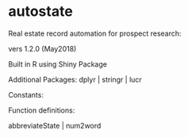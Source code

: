 # autostate
Real estate record automation for prospect research:

vers 1.2.0 (May2018)

Built in R using Shiny Package

Additional Packages: dplyr | stringr | lucr

Constants:

Function definitions:

abbreviateState | num2word

